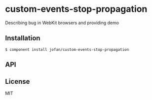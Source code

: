 
# custom-events-stop-propagation

  Describing bug in WebKit browsers and providing demo

## Installation

    $ component install jofan/custom-events-stop-propagation

## API

   

## License

  MIT
